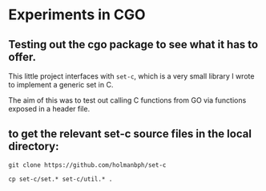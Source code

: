 # Experiments in CGO

## Testing out the cgo package to see what it has to offer.

This little project interfaces with `set-c`, which is a very 
small library I wrote to implement a generic set in C.

The aim of this was to test out calling C functions from GO
via functions exposed in a header file.


## to get the relevant set-c source files in the local directory:
```
git clone https://github.com/holmanbph/set-c

cp set-c/set.* set-c/util.* .
```
